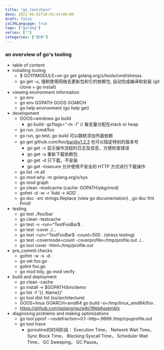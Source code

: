 ```yaml
---
title: "go_toolchain"
date: 2021-05-01T18:54:41+08:00
draft: false
isCJKLanguage: true
tags: ["golang"]
series: [""]
categories: ["技术"]
---
```


### an overview of go's tooling

+ table of content 
+ installing tooling
    + $ GO111MODULE=on go get golang.org/x/tools/cmd/stresss
    + go get -u, 强制使用网络去更新包和它的依赖包, 自动完成编译和安装 (git clone + go install)
+ viewing environment information
    + go env
    + go env GOPATH GOOS GOARCH
    + go help environment (go help get)
+ development
    + GOOS=windows go build
        + go build -gcflags="-m -l" // 看变量分配在stack or heap
    + go run ./cmd/foo
    + go run, go test, go build 可以静默添加外面依赖
    + go get github.com/foo/bar@v1.2.3 也可以指定特别的版本号
        + go get -v 显示操作流程的日志及信息，方便检查错误
        + go get -u 重新下载依赖包
        + go get -d 只下载，不安装
        + go get -insecure  允许使用不安全的 HTTP 方式进行下载操作
    + go list -m all
    + go mod why -m golang.org/x/sys
    + go mod graph
    + go clean -modcache (cache: GOPATH/pkg/mod)
    + gofmt -d -w -r 'Add -> ADD' .
    + go doc -src strings.Replace (view go documentation) , go doc fmt Printf
+ testing
    + go test ./foo/bar
    + go clean -testcache
    + go test -v -run=^TestFooBar$ .
    + go test -cover ./...
    + go test -run=^TestFooBar$ -count=500 . (stress testing)
    + go test -covermode=count -coverprofile=/tmp/profile.out ./...
    + go tool cover -html=/tmp/profile.out
+ pre_commit checks
    + gofmt -w -s -d .
    + go vet foo.go
    + golint foo.go
    + go mod tidy, go mod verify
+ build and deployment
    + go clean -cache 
    + go install -> $GOPATH/bin/demo
    + go list -f '{{ .Name}}'
    + go tool dist list (os/architecture)
    + GOOS=linux GOARCH=amd64 go build -o=/tmp/linux_amd64/foo .
    + https://github.com/golang/go/wiki/WebAssembly
+ diagnosing problems and making optimizations
    + go tool pprof --nodefraction=0.1  -http=:9999 /tmp/cpuprofile.out
    + go tool trace
        + goroutine的时间阶段： Execution Time， Network Wait Time， Sync Block Time， Blocking Syscall Time， Scheduler Wait Time， GC Sweeping， GC Pause。